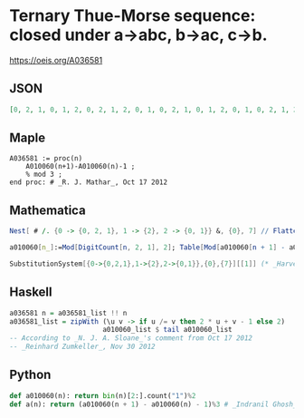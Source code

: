 # Ternary Thue\-Morse sequence: closed under a\-\>abc, b\-\>ac, c\-\>b\.
https://oeis.org/A036581
## JSON
```JSON
[0, 2, 1, 0, 1, 2, 0, 2, 1, 2, 0, 1, 0, 2, 1, 0, 1, 2, 0, 1, 0, 2, 1, 2, 0, 2, 1, 0, 1, 2, 0, 2, 1, 2, 0, 1, 0, 2, 1, 2, 0, 2, 1, 0, 1, 2, 0, 1, 0, 2, 1, 0, 1, 2, 0, 2, 1, 2, 0, 1, 0, 2, 1, 0, 1, 2, 0, 1, 0, 2, 1, 2, 0, 2, 1, 0, 1, 2, 0, 1, 0, 2, 1, 0, 1, 2, 0, 2, 1, 2, 0, 1, 0, 2, 1, 2, 0, 2, 1]
```
## Maple
```Maple
A036581 := proc(n)
    A010060(n+1)-A010060(n)-1 ;
    % mod 3 ;
end proc: # _R. J. Mathar_, Oct 17 2012
```
## Mathematica
```Mathematica
Nest[ # /. {0 -> {0, 2, 1}, 1 -> {2}, 2 -> {0, 1}} &, {0}, 7] // Flatten (* _Robert G. Wilson v_, Apr 06 2008 *)
```
```Mathematica
a010060[n_]:=Mod[DigitCount[n, 2, 1], 2]; Table[Mod[a010060[n + 1] - a010060[n] - 1, 3], {n, 0, 100}] (* _Indranil Ghosh_, Apr 25 2017 *)
```
```Mathematica
SubstitutionSystem[{0->{0,2,1},1->{2},2->{0,1}},{0},{7}][[1]] (* _Harvey P. Dale_, Dec 26 2021 *)
```
## Haskell
```Haskell
a036581 n = a036581_list !! n
a036581_list = zipWith (\u v -> if u /= v then 2 * u + v - 1 else 2)
                       a010060_list $ tail a010060_list
-- According to _N. J. A. Sloane_'s comment from Oct 17 2012
-- _Reinhard Zumkeller_, Nov 30 2012
```
## Python
```Python
def a010060(n): return bin(n)[2:].count("1")%2
def a(n): return (a010060(n + 1) - a010060(n) - 1)%3 # _Indranil Ghosh_, Apr 25 2017
```
